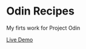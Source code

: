 # Odin Recipes

My firts work for Project Odin

[Live Demo](https://shadyav.github.io/odin-recipes/)